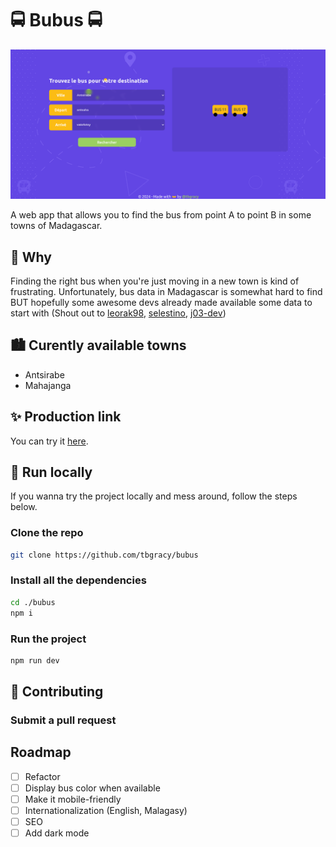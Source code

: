 # 🚍 Bubus 🚍

<center> <img src='bubus.png'/> </center>

A web app that allows you to find the bus from point A to point B in some towns of Madagascar.

## 🤔 Why

Finding the right bus when you're just moving in a new town is kind of frustrating. Unfortunately, bus data in Madagascar is somewhat hard to find BUT hopefully some awesome devs already made available some data to start with (Shout out to [leorak98](https://github.com/leorak98), [selestino](https://github.com/selestinohajaniaina), [j03-dev](https://github.com/j03-dev))

## 🏙️ Curently available towns

- Antsirabe
- Mahajanga

## ✨ Production link

You can try it [here](bubus-mg.netlify.app).

## 🚀 Run locally 

If you wanna try the project locally and mess around, follow the steps below.

### Clone the repo

```bash
git clone https://github.com/tbgracy/bubus
```
### Install all the dependencies
```bash
cd ./bubus
npm i
```

### Run the project
```bash
npm run dev
```

## 🤝 Contributing

### Submit a pull request

## Roadmap

- [ ] Refactor
- [ ] Display bus color when available
- [ ] Make it mobile-friendly
- [ ] Internationalization (English, Malagasy)
- [ ] SEO
- [ ] Add dark mode